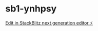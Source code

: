 # sb1-ynhpsy

[Edit in StackBlitz next generation editor ⚡️](https://stackblitz.com/~/github.com/Dev-Aditya-More/sb1-ynhpsy)